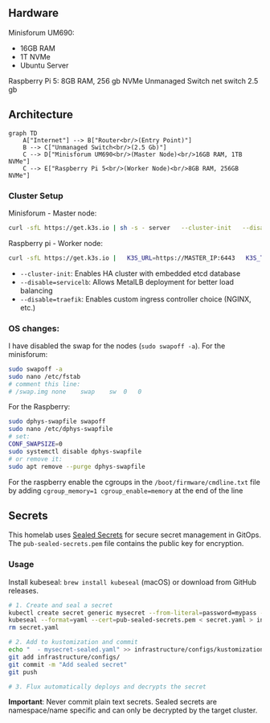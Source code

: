 

## Hardware

Minisforum UM690: 
- 16GB RAM
- 1T NVMe
- Ubuntu Server

Raspberry Pi 5: 8GB RAM, 256 gb NVMe 
Unmanaged Switch net switch 2.5 gb

## Architecture

```mermaid
graph TD
    A["Internet"] --> B["Router<br/>(Entry Point)"]
    B --> C["Unmanaged Switch<br/>(2.5 Gb)"]
    C --> D["Minisforum UM690<br/>(Master Node)<br/>16GB RAM, 1TB NVMe"]
    C --> E["Raspberry Pi 5<br/>(Worker Node)<br/>8GB RAM, 256GB NVMe"]
```


### Cluster Setup

Minisforum -  Master node:
```bash
curl -sfL https://get.k3s.io | sh -s - server   --cluster-init   --disable=servicelb   --disable=traefik
```

Raspberry pi - Worker node:
```bash
curl -sfL https://get.k3s.io |   K3S_URL=https://MASTER_IP:6443   K3S_TOKEN=MY_COOL_TOKEN   sh -
```

- `--cluster-init`: Enables HA cluster with embedded etcd database
- `--disable=servicelb`: Allows MetalLB deployment for better load balancing
- `--disable=traefik`: Enables custom ingress controller choice (NGINX, etc.)

### OS changes:

I have disabled the swap for the nodes (`sudo swapoff -a`). For the minisforum:
```bash
sudo swapoff -a
sudo nano /etc/fstab
# comment this line:
# /swap.img	none	swap	sw	0	0
```

For the Raspberry:
```bash
sudo dphys-swapfile swapoff
sudo nano /etc/dphys-swapfile
# set:
CONF_SWAPSIZE=0
sudo systemctl disable dphys-swapfile
# or remove it:
sudo apt remove --purge dphys-swapfile

```

For the raspberry enable the cgroups in the `/boot/firmware/cmdline.txt` file by adding `cgroup_memory=1 cgroup_enable=memory` at the end of the line

## Secrets

This homelab uses [Sealed Secrets](https://github.com/bitnami-labs/sealed-secrets) for secure secret management in GitOps. The `pub-sealed-secrets.pem` file contains the public key for encryption.

### Usage

Install kubeseal: `brew install kubeseal` (macOS) or download from GitHub releases.

```bash
# 1. Create and seal a secret
kubectl create secret generic mysecret --from-literal=password=mypass --dry-run=client -o yaml > secret.yaml
kubeseal --format=yaml --cert=pub-sealed-secrets.pem < secret.yaml > infrastructure/configs/mysecret-sealed.yaml
rm secret.yaml

# 2. Add to kustomization and commit
echo "  - mysecret-sealed.yaml" >> infrastructure/configs/kustomization.yaml
git add infrastructure/configs/
git commit -m "Add sealed secret"
git push

# 3. Flux automatically deploys and decrypts the secret
```

**Important**: Never commit plain text secrets. Sealed secrets are namespace/name specific and can only be decrypted by the target cluster.

